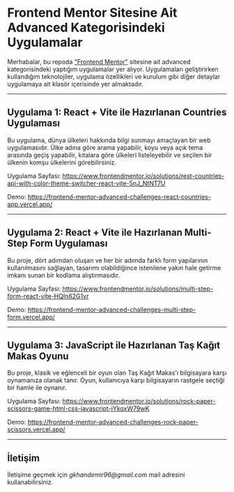 # Frontend Mentor Sitesine Ait Advanced Kategorisindeki Uygulamalar

Merhabalar, bu repoda ["Frontend Mentor"](https://www.frontendmentor.io/challenges?difficulty=4) sitesine ait advanced kategorisindeki yaptığım uygulamalar yer alıyor. Uygulamaları geliştirirken kullandığım teknolojiler, uygulama özellikleri ve kurulum gibi diğer detaylar uygulamaya ait klasör içerisinde yer almaktadır.

---

## Uygulama 1: React + Vite ile Hazırlanan Countries Uygulaması

Bu uygulama, dünya ülkeleri hakkında bilgi sunmayı amaçlayan bir web uygulamasıdır. Ülke adına göre arama yapabilir, koyu veya açık tema arasında geçiş yapabilir, kıtalara göre ülkeleri listeleyebilir ve seçilen bir ülkenin komşu ülkelerini görebilirsiniz.

Uygulama Sayfası: https://www.frontendmentor.io/solutions/rest-countries-api-with-color-theme-switcher-react-vite-5nJ_NtNT7U

Demo: https://frontend-mentor-advanced-challenges-react-countries-app.vercel.app/

---

## Uygulama 2: React + Vite ile Hazırlanan Multi-Step Form Uygulaması

Bu proje, dört adımdan oluşan ve her bir adımda farklı form yapılarının kullanılmasını sağlayan, tasarımı olabildiğince istenilene yakın hale getirme imkanı sunan bir kodlama alıştırmasıdır.

Uygulama Sayfası: https://www.frontendmentor.io/solutions/multi-step-form-react-vite-HQln62G1yr

Demo: https://frontend-mentor-advanced-challenges-multi-step-form.vercel.app/

---

## Uygulama 3: JavaScript ile Hazırlanan Taş Kağıt Makas Oyunu

Bu proje, klasik ve eğlenceli bir oyun olan Taş Kağıt Makas'ı bilgisayara karşı oynamanıza olanak tanır. Oyun, kullanıcıya karşı bilgisayarın rastgele seçtiği bir hamle ile oynanır.

Uygulama Sayfası: https://www.frontendmentor.io/solutions/rock-paper-scissors-game-html-css-javascript-jYkqxW79wK

Demo: https://frontend-mentor-advanced-challenges-rock-paper-scissors.vercel.app/

---

## İletişim

İletişime geçmek için _gkhandemir96@gmail.com_ mail adresini kullanabilirsiniz.
